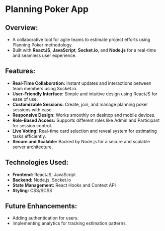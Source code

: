
<body>
    <h1>Planning Poker App</h1>
    <h2>Overview:</h2>
    <ul>
        <li>A collaborative tool for agile teams to estimate project efforts using Planning Poker methodology.</li>
        <li>Built with <strong>ReactJS</strong>, <strong>JavaScript</strong>, <strong>Socket.io</strong>, and <strong>Node.js</strong> for a real-time and seamless user experience.</li>
    </ul>
    <h2>Features:</h2>
    <ul>
        <li><strong>Real-Time Collaboration:</strong> Instant updates and interactions between team members using Socket.io.</li>
        <li><strong>User-Friendly Interface:</strong> Simple and intuitive design using ReactJS for ease of use.</li>
        <li><strong>Customizable Sessions:</strong> Create, join, and manage planning poker sessions with ease.</li>
        <li><strong>Responsive Design:</strong> Works smoothly on desktop and mobile devices.</li>
        <li><strong>Role-Based Access:</strong> Supports different roles like Admin and Participant for session control.</li>
        <li><strong>Live Voting:</strong> Real-time card selection and reveal system for estimating tasks efficiently.</li>
        <li><strong>Secure and Scalable:</strong> Backed by Node.js for a secure and scalable server architecture.</li>
    </ul>
    <h2>Technologies Used:</h2>
    <ul>
        <li><strong>Frontend:</strong> ReactJS, JavaScript</li>
        <li><strong>Backend:</strong> Node.js, Socket.io</li>
        <li><strong>State Management:</strong> React Hooks and Context API</li>
        <li><strong>Styling:</strong> CSS/SCSS</li>
    </ul>
    <h2>Future Enhancements:</h2>
    <ul>
        <li>Adding authentication for users.</li>
        <li>Implementing analytics for tracking estimation patterns.</li>
    </ul>
</body>
</html>
